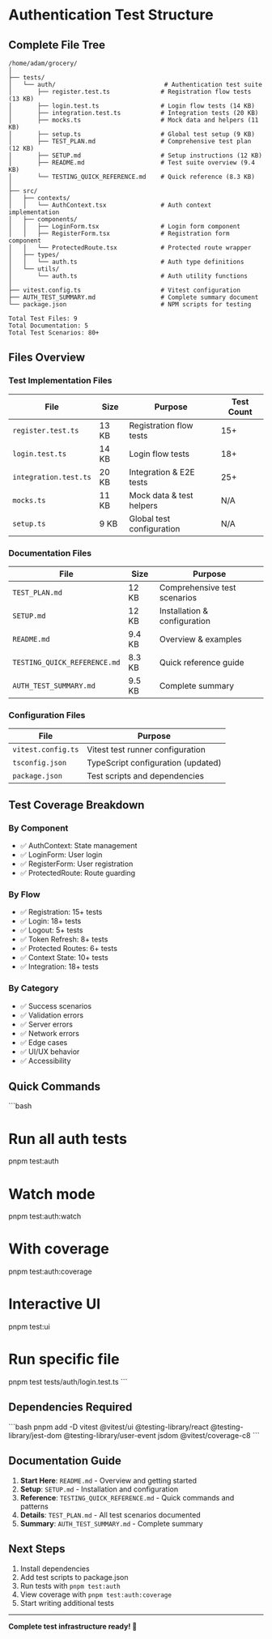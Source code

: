 # Authentication Test Structure

## Complete File Tree

```
/home/adam/grocery/
│
├── tests/
│   └── auth/                              # Authentication test suite
│       ├── register.test.ts              # Registration flow tests (13 KB)
│       ├── login.test.ts                 # Login flow tests (14 KB)
│       ├── integration.test.ts           # Integration tests (20 KB)
│       ├── mocks.ts                      # Mock data and helpers (11 KB)
│       ├── setup.ts                      # Global test setup (9 KB)
│       ├── TEST_PLAN.md                  # Comprehensive test plan (12 KB)
│       ├── SETUP.md                      # Setup instructions (12 KB)
│       ├── README.md                     # Test suite overview (9.4 KB)
│       └── TESTING_QUICK_REFERENCE.md    # Quick reference (8.3 KB)
│
├── src/
│   ├── contexts/
│   │   └── AuthContext.tsx               # Auth context implementation
│   ├── components/
│   │   ├── LoginForm.tsx                 # Login form component
│   │   ├── RegisterForm.tsx              # Registration form component
│   │   └── ProtectedRoute.tsx            # Protected route wrapper
│   ├── types/
│   │   └── auth.ts                       # Auth type definitions
│   └── utils/
│       └── auth.ts                       # Auth utility functions
│
├── vitest.config.ts                      # Vitest configuration
├── AUTH_TEST_SUMMARY.md                  # Complete summary document
└── package.json                          # NPM scripts for testing

Total Test Files: 9
Total Documentation: 5
Total Test Scenarios: 80+
```

## Files Overview

### Test Implementation Files

| File | Size | Purpose | Test Count |
|------|------|---------|------------|
| `register.test.ts` | 13 KB | Registration flow tests | 15+ |
| `login.test.ts` | 14 KB | Login flow tests | 18+ |
| `integration.test.ts` | 20 KB | Integration & E2E tests | 25+ |
| `mocks.ts` | 11 KB | Mock data & test helpers | N/A |
| `setup.ts` | 9 KB | Global test configuration | N/A |

### Documentation Files

| File | Size | Purpose |
|------|------|---------|
| `TEST_PLAN.md` | 12 KB | Comprehensive test scenarios |
| `SETUP.md` | 12 KB | Installation & configuration |
| `README.md` | 9.4 KB | Overview & examples |
| `TESTING_QUICK_REFERENCE.md` | 8.3 KB | Quick reference guide |
| `AUTH_TEST_SUMMARY.md` | 9.5 KB | Complete summary |

### Configuration Files

| File | Purpose |
|------|---------|
| `vitest.config.ts` | Vitest test runner configuration |
| `tsconfig.json` | TypeScript configuration (updated) |
| `package.json` | Test scripts and dependencies |

## Test Coverage Breakdown

### By Component
- ✅ AuthContext: State management
- ✅ LoginForm: User login
- ✅ RegisterForm: User registration
- ✅ ProtectedRoute: Route guarding

### By Flow
- ✅ Registration: 15+ tests
- ✅ Login: 18+ tests
- ✅ Logout: 5+ tests
- ✅ Token Refresh: 8+ tests
- ✅ Protected Routes: 6+ tests
- ✅ Context State: 10+ tests
- ✅ Integration: 18+ tests

### By Category
- ✅ Success scenarios
- ✅ Validation errors
- ✅ Server errors
- ✅ Network errors
- ✅ Edge cases
- ✅ UI/UX behavior
- ✅ Accessibility

## Quick Commands

\`\`\`bash
# Run all auth tests
pnpm test:auth

# Watch mode
pnpm test:auth:watch

# With coverage
pnpm test:auth:coverage

# Interactive UI
pnpm test:ui

# Run specific file
pnpm test tests/auth/login.test.ts
\`\`\`

## Dependencies Required

\`\`\`bash
pnpm add -D vitest @vitest/ui @testing-library/react @testing-library/jest-dom @testing-library/user-event jsdom @vitest/coverage-c8
\`\`\`

## Documentation Guide

1. **Start Here**: `README.md` - Overview and getting started
2. **Setup**: `SETUP.md` - Installation and configuration
3. **Reference**: `TESTING_QUICK_REFERENCE.md` - Quick commands and patterns
4. **Details**: `TEST_PLAN.md` - All test scenarios documented
5. **Summary**: `AUTH_TEST_SUMMARY.md` - Complete summary

## Next Steps

1. Install dependencies
2. Add test scripts to package.json
3. Run tests with `pnpm test:auth`
4. View coverage with `pnpm test:auth:coverage`
5. Start writing additional tests

---

**Complete test infrastructure ready! 🎉**
